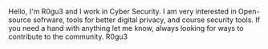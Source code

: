 Hello, I'm R0gu3 and I work in Cyber Security. I am very interested in Open-source sofrware,
tools for better digital privacy, and course security tools. If you need a hand with anything let me know,
always looking for ways to contribute to the community.
R0gu3

<!---
rogue501/rogue501 is a ✨ special ✨ repository because its `README.md` (this file) appears on your GitHub profile.
You can click the Preview link to take a look at your changes.
--->
